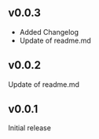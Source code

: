 
## v0.0.3

- Added Changelog
- Update of readme.md
  
  
## v0.0.2

Update of readme.md

## v0.0.1

Initial release